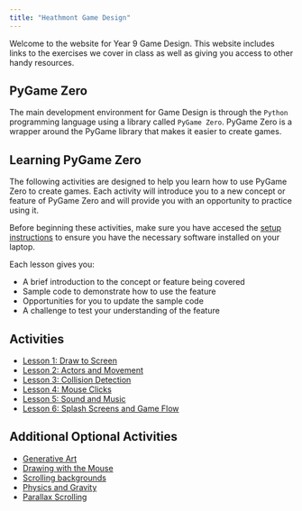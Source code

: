 ```yaml
---
title: "Heathmont Game Design"
---
```


Welcome to the website for Year 9 Game Design. This website includes links to the exercises we cover in class as well as giving you access to other handy resources.

## PyGame Zero

The main development environment for Game Design is through the `Python` programming language using a library called `PyGame Zero`. PyGame Zero is a wrapper around the PyGame library that makes it easier to create games.

## Learning PyGame Zero

The following activities are designed to help you learn how to use PyGame Zero to create games. Each activity will introduce you to a new concept or feature of PyGame Zero and will provide you with an opportunity to practice using it.

Before beginning these activities, make sure you have accesed the [setup instructions](setup.md) to ensure you have the necessary software installed on your laptop.

Each lesson gives you:

- A brief introduction to the concept or feature being covered
- Sample code to demonstrate how to use the feature
- Opportunities for you to update the sample code
- A challenge to test your understanding of the feature

## Activities

- [Lesson 1: Draw to Screen](lessons/lesson1.md)
- [Lesson 2: Actors and Movement](lessons/lesson2.md)
- [Lesson 3: Collision Detection](lessons/lesson3.md)
- [Lesson 4: Mouse Clicks](lessons/lesson4.md)
- [Lesson 5: Sound and Music](lessons/lesson5.md)
- [Lesson 6: Splash Screens and Game Flow](lessons/lesson6.md)

## Additional Optional Activities

- [Generative Art](activities/generative_art.md)
- [Drawing with the Mouse](activities/drawing_with_the_mouse.md)
- [Scrolling backgrounds](activities/scrolling_backgrounds.md)
- [Physics and Gravity](activities/physics_and_gravity.md)
- [Parallax Scrolling](activities/parallax_scrolling.md)
